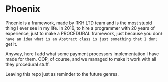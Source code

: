 # Phoenix

Phoenix is a framework, made by RKH LTD team and is the most stupid thing I ever see in my life. 
In 2016, to hire a programmer with 20 years of experience, just to make a PROCEDURAL framework, just because you don`t have an idea
what is an Abstract class is just something that I don`t get it.

Anyway, here I add what some payment processors implementation I have made for them. OOP, of course, and we managed to make it work 
with all they procedural stuff. 

Leaving this repo just as reminder to the future genres. 
